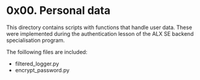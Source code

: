 # 0x00. Personal data

This directory contains scripts with functions that handle user data. These were implemented during the
authentication lesson of the ALX SE backend specialisation program.

The foillowing files are included:

- filtered_logger.py
- encrypt_password.py